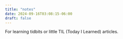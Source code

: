 ```yaml
---
title: "notes"
date: 2024-09-16T03:08:15-06:00
draft: false
---
```


For learning tidbits or little TIL (Today I Learned) articles.
